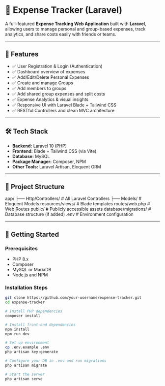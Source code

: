 # 💸 Expense Tracker (Laravel)

A full-featured **Expense Tracking Web Application** built with **Laravel**, allowing users to manage personal and group-based expenses, track analytics, and share costs easily with friends or teams.

---

## 📌 Features

- ✅ User Registration & Login (Authentication)
- ✅ Dashboard overview of expenses
- ✅ Add/Edit/Delete Personal Expenses
- ✅ Create and manage Groups
- ✅ Add members to groups
- ✅ Add shared group expenses and split costs
- ✅ Expense Analytics & visual insights
- ✅ Responsive UI with Laravel Blade + Tailwind CSS
- ✅ RESTful Controllers and clean MVC architecture

---

## 🛠 Tech Stack

- **Backend:** Laravel 10 (PHP)
- **Frontend:** Blade + Tailwind CSS (via Vite)
- **Database:** MySQL
- **Package Manager:** Composer, NPM
- **Other Tools:** Laravel Artisan, Eloquent ORM

---

## 📂 Project Structure

app/
├── Http/Controllers/ # All Laravel Controllers
├── Models/ # Eloquent Models
resources/views/ # Blade templates
routes/web.php # Web Routes
public/ # Publicly accessible assets
database/migrations/ # Database structure (if added)
.env # Environment configuration


---

## 🚀 Getting Started

### Prerequisites

- PHP 8.x
- Composer
- MySQL or MariaDB
- Node.js and NPM

### Installation Steps

```bash
git clone https://github.com/your-username/expense-tracker.git
cd expense-tracker

# Install PHP dependencies
composer install

# Install front-end dependencies
npm install
npm run dev

# Set up environment
cp .env.example .env
php artisan key:generate

# Configure your DB in .env and run migrations
php artisan migrate

# Start the server
php artisan serve
